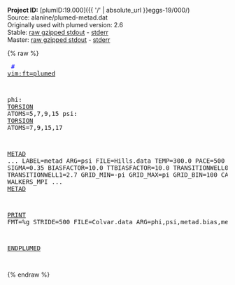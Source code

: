 **Project ID:** [plumID:19.000]({{ '/' | absolute_url }}eggs-19/000/)  
Source: alanine/plumed-metad.dat  
Originally used with plumed version: 2.6  
Stable: [raw gzipped stdout](plumed-metad.dat.plumed.stdout.txt.gz) - [stderr](plumed-metad.dat.plumed.stderr)  
Master: [raw gzipped stdout](plumed-metad.dat.plumed_master.stdout.txt.gz) - [stderr](plumed-metad.dat.plumed_master.stderr)  

{% raw %}<pre>
<span style="color:blue"># <a href="https://plumed.github.io/doc-master/user-doc/html/_vim_syntax.html">vim:ft=plumed</a></span>

phi: <a href="https://plumed.github.io/doc-master/user-doc/html/_t_o_r_s_i_o_n.html">TORSION</a> ATOMS=5,7,9,15
psi: <a href="https://plumed.github.io/doc-master/user-doc/html/_t_o_r_s_i_o_n.html">TORSION</a> ATOMS=7,9,15,17

<a href="https://plumed.github.io/doc-master/user-doc/html/_m_e_t_a_d.html">METAD</a> ...
  LABEL=metad
  ARG=psi
  FILE=Hills.data
  TEMP=300.0
  PACE=500
  HEIGHT=1.2
  SIGMA=0.35
  BIASFACTOR=10.0
  TTBIASFACTOR=10.0
  TRANSITIONWELL0=0.8
  TRANSITIONWELL1=2.7
  GRID_MIN=-pi
  GRID_MAX=pi
  GRID_BIN=100
  CALC_RCT
  WALKERS_MPI
... <a href="https://plumed.github.io/doc-master/user-doc/html/_m_e_t_a_d.html">METAD</a>

<a href="https://plumed.github.io/doc-master/user-doc/html/_p_r_i_n_t.html">PRINT</a> FMT=%g STRIDE=500 FILE=Colvar.data ARG=phi,psi,metad.bias,metad.rct

<a href="https://plumed.github.io/doc-master/user-doc/html/_e_n_d_p_l_u_m_e_d.html">ENDPLUMED</a>
<span style="color:blue"></span>
</pre>{% endraw %}
